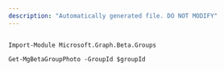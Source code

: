 ```yaml
---
description: "Automatically generated file. DO NOT MODIFY"
---
```


```powershellv2

Import-Module Microsoft.Graph.Beta.Groups

Get-MgBetaGroupPhoto -GroupId $groupId

```